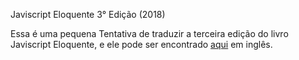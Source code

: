 Javiscript Eloquente
3° Edição (2018)

Essa é uma pequena Tentativa de traduzir a terceira edição do livro Javiscript Eloquente, e ele pode ser encontrado [aqui](https://eloquentjavascript.net/) em inglês.
